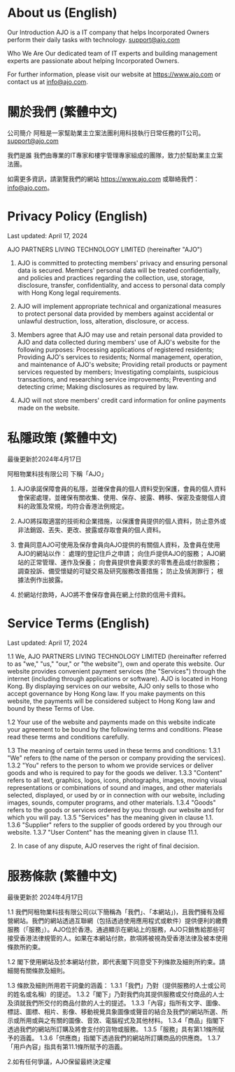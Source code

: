 # About us (English)

Our Introduction
AJO is a IT company that helps Incorporated Owners perform their daily tasks with technology. support@ajo.com

Who We Are
Our dedicated team of IT experts and building management experts are passionate about helping Incorporated Owners.

For further information, please visit our website at https://www.ajo.com or contact us at info@ajo.com.

# 關於我們 (繁體中文)

公司簡介
阿租是一家幫助業主立案法團利用科技執行日常任務的IT公司。support@ajo.com

我們是誰
我們由專業的IT專家和樓宇管理專家組成的團隊，致力於幫助業主立案法團。

如需更多資訊，請瀏覽我們的網站 https://www.ajo.com 或聯絡我們：info@ajo.com。

# Privacy Policy (English)

Last updated: April 17, 2024

AJO PARTNERS LIVING TECHNOLOGY LIMITED (hereinafter "AJO")

1. AJO is committed to protecting members' privacy and ensuring personal data is secured. Members' personal data will be treated confidentially, and policies and practices regarding the collection, use, storage, disclosure, transfer, confidentiality, and access to personal data comply with Hong Kong legal requirements.

2. AJO will implement appropriate technical and organizational measures to protect personal data provided by members against accidental or unlawful destruction, loss, alteration, disclosure, or access.

3. Members agree that AJO may use and retain personal data provided to AJO and data collected during members' use of AJO's website for the following purposes:
   Processing applications of registered residents;
   Providing AJO's services to residents;
   Normal management, operation, and maintenance of AJO's website;
   Providing retail products or payment services requested by members;
   Investigating complaints, suspicious transactions, and researching service improvements;
   Preventing and detecting crime;
   Making disclosures as required by law.

4. AJO will not store members' credit card information for online payments made on the website.

# 私隱政策 (繁體中文)

最後更新於2024年4月17日

阿租物業科技有限公司 下稱「AJO」

1. AJO承諾保障會員的私隱，並確保會員的個人資料受到保護，會員的個人資料會保密處理，並確保有關收集、使用、保存、披露、轉移、保密及查閱個人資料的政策及常規，均符合香港法例規定。

2. AJO將採取適當的技術和企業措施，以保護會員提供的個人資料，防止意外或非法銷毀、丟失、更改、披露或存取會員的個人資料。

3. 會員同意AJO可使用及保存會員向AJO提供的有關個人資料，及會員在使用AJO的網站以作：
   處理的登記住戶之申請；
   向住戶提供AJO的服務；
   AJO網站的正常管理、運作及保養；
   向會員提供會員要求的零售產品或付款服務；
   調查投訴、備受懷疑的可疑交易及研究服務改善措施；
   防止及偵測罪行；
   根據法例作出披露。

4. 於網站付款時，AJO將不會保存會員在網上付款的信用卡資料。

# Service Terms (English)

Last updated: April 17, 2024

1.1 We, AJO PARTNERS LIVING TECHNOLOGY LIMITED (hereinafter referred to as "we," "us," "our," or "the website"), own and operate this website. Our website provides convenient payment services (the "Services") through the internet (including through applications or software). AJO is located in Hong Kong. By displaying services on our website, AJO only sells to those who accept governance by Hong Kong law. If you make payments on this website, the payments will be considered subject to Hong Kong law and bound by these Terms of Use.

1.2 Your use of the website and payments made on this website indicate your agreement to be bound by the following terms and conditions. Please read these terms and conditions carefully.

1.3 The meaning of certain terms used in these terms and conditions:
1.3.1 "We" refers to (the name of the person or company providing the services).
1.3.2 "You" refers to the person to whom we provide services or deliver goods and who is required to pay for the goods we deliver.
1.3.3 "Content" refers to all text, graphics, logos, icons, photographs, images, moving visual representations or combinations of sound and images, and other materials selected, displayed, or used by or in connection with our website, including images, sounds, computer programs, and other materials.
1.3.4 "Goods" refers to the goods or services ordered by you through our website and for which you will pay.
1.3.5 "Services" has the meaning given in clause 1.1.
1.3.6 "Supplier" refers to the supplier of goods ordered by you through our website.
1.3.7 "User Content" has the meaning given in clause 11.1.

2. In case of any dispute, AJO reserves the right of final decision.

# 服務條款 (繁體中文)

最後更新於 2024年4月17日

1.1 我們阿租物業科技有限公司(以下簡稱為「我們」、「本網站」)，且我們擁有及經營網站。我們的網站透過互聯網（包括透過使用應用程式或軟件）提供便利的繳費服務（「服務」）。AJO位於香港。通過顯示在網站上的服務，AJO只銷售給那些可接受香港法律規管的人。如果在本網站付款，款項將被視為受香港法律及被本使用條款所約束。

1.2 閣下使用網站及於本網站付款，即代表閣下同意受下列條款及細則所約束。請細閱有關條款及細則。

1.3 條款及細則所用若干詞彙的涵義：
1.3.1「我們」乃對（提供服務的人士或公司的姓名或名稱）的提述。
1.3.2「閣下」乃對我們向其提供服務或交付商品的人士及須就我們所交付的商品付款的人士的提述。
1.3.3「內容」指所有文字、圖像、標誌、圖標、相片、影像、移動視覺具象圖像或聲音的結合及我們的網站所選、所示或所用或與之有關的圖像、音效、電腦程式及其他材料。
1.3.4「商品」指閣下透過我們的網站所訂購及將會支付的貨物或服務。
1.3.5「服務」具有第1.1條所賦予的涵義。
1.3.6「供應商」指閣下透過我們的網站所訂購商品的供應商。
1.3.7「用戶內容」指具有第11.1條所賦予的涵義。

2.如有任何爭議，AJO保留最終決定權
